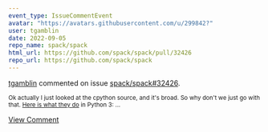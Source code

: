 ```yaml
---
event_type: IssueCommentEvent
avatar: "https://avatars.githubusercontent.com/u/299842?"
user: tgamblin
date: 2022-09-05
repo_name: spack/spack
html_url: https://github.com/spack/spack/pull/32426
repo_url: https://github.com/spack/spack
---
```


<a href='https://github.com/tgamblin' target='_blank'>tgamblin</a> commented on issue <a href='https://github.com/spack/spack/pull/32426' target='_blank'>spack/spack#32426</a>.

<small>Ok actually I just looked at the cpython source, and it's broad.  So why don't we just go with that.  [Here is what they do](s](https://docs.python.org/3/library/os.html#os.makedirs)) in Python 3:...</small>

<a href='https://github.com/spack/spack/pull/32426' target='_blank'>View Comment</a>